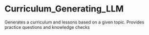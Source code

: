 # Curriculum_Generating_LLM
Generates a curriculum and lessons based on a given topic. Provides practice questions and knowledge checks
